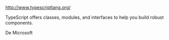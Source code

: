 http://www.typescriptlang.org/

TypeScript offers classes, modules, and interfaces to help you build robust components.

De Microsoft
